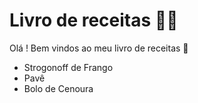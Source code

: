 # Livro de receitas :woman_cook:



Olá ! Bem vindos ao meu livro de receitas :wave:

- Strogonoff de Frango
- Pavê
- Bolo de Cenoura

